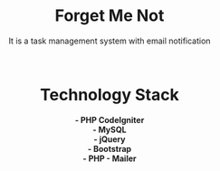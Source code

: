 <div align="center">

# Forget Me Not
It is a task management system with email notification

<br>

# Technology Stack
**- PHP CodeIgniter**<br>
**- MySQL**<br>
**- jQuery**<br>
**- Bootstrap**<br>
**- PHP - Mailer**<br>

</div>

<br><br>

<div align='center'>


</div>
